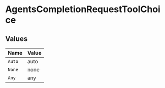 # AgentsCompletionRequestToolChoice


## Values

| Name   | Value  |
| ------ | ------ |
| `Auto` | auto   |
| `None` | none   |
| `Any`  | any    |